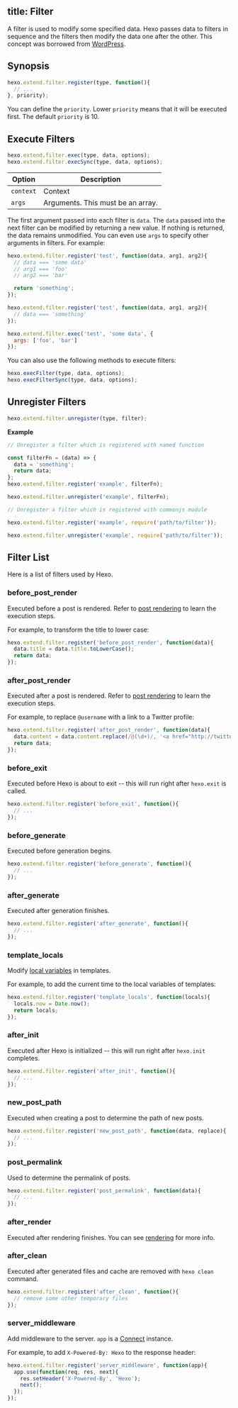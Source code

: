 title: Filter
---
A filter is used to modify some specified data. Hexo passes data to filters in sequence and the filters then modify the data one after the other. This concept was borrowed from [WordPress](http://codex.wordpress.org/Plugin_API#Filters).

## Synopsis

``` js
hexo.extend.filter.register(type, function(){
  // ...
}, priority);
```

You can define the `priority`. Lower `priority` means that it will be executed first. The default `priority` is 10.

## Execute Filters

``` js
hexo.extend.filter.exec(type, data, options);
hexo.extend.filter.execSync(type, data, options);
```

Option | Description
--- | ---
`context` | Context
`args` | Arguments. This must be an array.

The first argument passed into each filter is `data`. The `data` passed into the next filter can be modified by returning a new value. If nothing is returned, the data remains unmodified. You can even use `args` to specify other arguments in filters. For example:

``` js
hexo.extend.filter.register('test', function(data, arg1, arg2){
  // data === 'some data'
  // arg1 === 'foo'
  // arg2 === 'bar'

  return 'something';
});

hexo.extend.filter.register('test', function(data, arg1, arg2){
  // data === 'something'
});

hexo.extend.filter.exec('test', 'some data', {
  args: ['foo', 'bar']
});
```

You can also use the following methods to execute filters:

``` js
hexo.execFilter(type, data, options);
hexo.execFilterSync(type, data, options);
```

## Unregister Filters

``` js
hexo.extend.filter.unregister(type, filter);
```

**Example**

``` js
// Unregister a filter which is registered with named function

const filterFn = (data) => {
  data = 'something';
  return data;
};
hexo.extend.filter.register('example', filterFn);

hexo.extend.filter.unregister('example', filterFn);
```

``` js
// Unregister a filter which is registered with commonjs module

hexo.extend.filter.register('example', require('path/to/filter'));

hexo.extend.filter.unregister('example', require('path/to/filter'));
```

## Filter List

Here is a list of filters used by Hexo.

### before_post_render

Executed before a post is rendered. Refer to [post rendering](posts.html#Render) to learn the execution steps.

For example, to transform the title to lower case:

``` js
hexo.extend.filter.register('before_post_render', function(data){
  data.title = data.title.toLowerCase();
  return data;
});
```

### after_post_render

Executed after a post is rendered. Refer to [post rendering](posts.html#Render) to learn the execution steps.

For example, to replace `@username` with a link to a Twitter profile:

``` js
hexo.extend.filter.register('after_post_render', function(data){
  data.content = data.content.replace(/@(\d+)/, '<a href="http://twitter.com/$1">#$1</a>');
  return data;
});
```

### before_exit

Executed before Hexo is about to exit -- this will run right after `hexo.exit` is called.

``` js
hexo.extend.filter.register('before_exit', function(){
  // ...
});
```

### before_generate

Executed before generation begins.

``` js
hexo.extend.filter.register('before_generate', function(){
  // ...
});
```

### after_generate

Executed after generation finishes.

``` js
hexo.extend.filter.register('after_generate', function(){
  // ...
});
```

### template_locals

Modify [local variables](../docs/variables.html) in templates.

For example, to add the current time to the local variables of templates:

``` js
hexo.extend.filter.register('template_locals', function(locals){
  locals.now = Date.now();
  return locals;
});
```

### after_init

Executed after Hexo is initialized -- this will run right after `hexo.init` completes.

``` js
hexo.extend.filter.register('after_init', function(){
  // ...
});
```

### new_post_path

Executed when creating a post to determine the path of new posts.

``` js
hexo.extend.filter.register('new_post_path', function(data, replace){
  // ...
});
```

### post_permalink

Used to determine the permalink of posts.

``` js
hexo.extend.filter.register('post_permalink', function(data){
  // ...
});
```

### after_render

Executed after rendering finishes. You can see [rendering](rendering.html#after_render_Filters) for more info.

### after_clean

Executed after generated files and cache are removed with `hexo clean` command.

``` js
hexo.extend.filter.register('after_clean', function(){
  // remove some other temporary files
});
```

### server_middleware

Add middleware to the server. `app` is a [Connect] instance.

For example, to add `X-Powered-By: Hexo` to the response header:

``` js
hexo.extend.filter.register('server_middleware', function(app){
  app.use(function(req, res, next){
    res.setHeader('X-Powered-By', 'Hexo');
    next();
  });
});
```

[Connect]: https://github.com/senchalabs/connect
